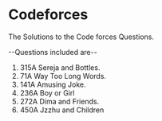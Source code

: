 # Codeforces
The Solutions to the Code forces Questions.

--Questions included are--
1. 315A Sereja and Bottles.
2. 71A Way Too Long Words.
3. 141A Amusing Joke.
4. 236A Boy or Girl
5. 272A Dima and Friends.
6. 450A Jzzhu and Children
